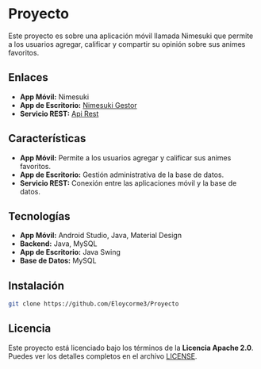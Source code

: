 # Proyecto
Este proyecto es sobre una aplicación móvil llamada Nimesuki que permite a los usuarios agregar, calificar y compartir su opinión sobre sus animes favoritos.

## Enlaces
- **App Móvil:** Nimesuki
- **App de Escritorio:** [Nimesuki Gestor](./Nimesuki_App)
- **Servicio REST:** [Api Rest](./Nimesuki_Api_Rest)

## Características
- **App Móvil:** Permite a los usuarios agregar y calificar sus animes favoritos.
- **App de Escritorio:** Gestión administrativa de la base de datos.
- **Servicio REST:** Conexión entre las aplicaciones móvil y la base de datos.
  
## Tecnologías
- **App Móvil:** Android Studio, Java, Material Design
- **Backend:** Java, MySQL
- **App de Escritorio:** Java Swing
- **Base de Datos:** MySQL

## Instalación
```bash
git clone https://github.com/Eloycorme3/Proyecto
```

## Licencia
Este proyecto está licenciado bajo los términos de la **Licencia Apache 2.0**.  
Puedes ver los detalles completos en el archivo [LICENSE](./LICENSE).
